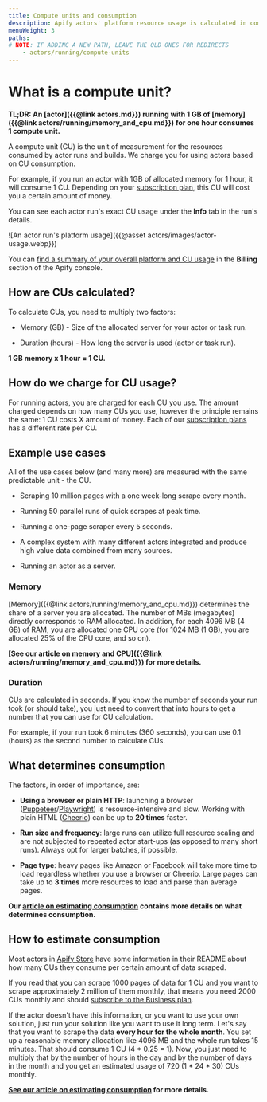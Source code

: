 ```yaml
---
title: Compute units and consumption
description: Apify actors' platform resource usage is calculated in compute units. Find out what they are, how they work, and how you are charged for running actors.
menuWeight: 3
paths:
# NOTE: IF ADDING A NEW PATH, LEAVE THE OLD ONES FOR REDIRECTS
    - actors/running/compute-units
---
```


# What is a compute unit?

**TL;DR: An [actor]({{@link actors.md}}) running with 1 GB of [memory]({{@link actors/running/memory_and_cpu.md}}) for one hour consumes 1 compute unit.**

A compute unit (CU) is the unit of measurement for the resources consumed by actor runs and builds. We charge you for using actors based on CU consumption.

For example, if you run an actor with 1GB of allocated memory for 1 hour, it will consume 1 CU. Depending on your [subscription plan](https://apify.com/pricing/actors#how-does-the-platform-pricing-work), this CU will cost you a certain amount of money.

You can see each actor run's exact CU usage under the **Info** tab in the run's details.

![An actor run's platform usage]({{@asset actors/images/actor-usage.webp}})

You can [find a summary of your overall platform and CU usage](https://console.apify.com/billing-new) in the **Billing** section of the Apify console.

## How are CUs calculated?

To calculate CUs, you need to multiply two factors:

- Memory (GB) - Size of the allocated server for your actor or task run.

- Duration (hours) - How long the server is used (actor or task run).

**1 GB memory x 1 hour = 1 CU.**

## How do we charge for CU usage?

For running actors, you are charged for each CU you use. The amount charged depends on how many CUs you use, however the principle remains the same: 1 CU costs X amount of money. Each of our [subscription plans](https://apify.com/pricing/actors#how-does-the-platform-pricing-work) has a different rate per CU.

## Example use cases

All of the use cases below (and many more) are measured with the same predictable unit - the CU.

- Scraping 10 million pages with a one week-long scrape every month.

- Running 50 parallel runs of quick scrapes at peak time.

- Running a one-page scraper every 5 seconds.

- A complex system with many different actors integrated and produce high value data combined from many sources.

- Running an actor as a server.

### Memory

[Memory]({{@link actors/running/memory_and_cpu.md}}) determines the share of a server you are allocated. The number of MBs (megabytes) directly corresponds to RAM allocated. In addition, for each 4096 MB (4 GB) of RAM, you are allocated one CPU core (for 1024 MB (1 GB), you are allocated 25% of the CPU core, and so on).

**[See our article on memory and CPU]({{@link actors/running/memory_and_cpu.md}}) for more details.**

### Duration

CUs are calculated in seconds. If you know the number of seconds your run took (or should take), you just need to convert that into hours to get a number that you can use for CU calculation.

For example, if your run took 6 minutes (360 seconds), you can use 0.1 (hours) as the second number to calculate CUs.

## What determines consumption

The factors, in order of importance, are:

- **Using a browser or plain HTTP**: launching a browser ([Puppeteer](https://pptr.dev/)/[Playwright](https://playwright.dev/)) is resource-intensive and slow. Working with plain HTML ([Cheerio](https://cheerio.js.org/)) can be up to **20 times** faster.

- **Run size and frequency**: large runs can utilize full resource scaling and are not subjected to repeated actor start-ups (as opposed to many short runs). Always opt for larger batches, if possible.

- **Page type**: heavy pages like Amazon or Facebook will take more time to load regardless whether you use a browser or Cheerio. Large pages can take up to **3 times** more resources to load and parse than average pages.

**Our [article on estimating consumption](https://help.apify.com/en/articles/3470975-how-to-estimate-compute-unit-usage-for-your-project) contains more details on what determines consumption.**

## How to estimate consumption

Most actors in [Apify Store](https://apify.com/store) have some information in their README about how many CUs they consume per certain amount of data scraped.

If you read that you can scrape 1000 pages of data for 1 CU and you want to scrape approximately 2 million of them monthly, that means you need 2000 CUs monthly and should [subscribe to the Business plan](https://console.apify.com/billing-new#/subscription).

If the actor doesn't have this information, or you want to use your own solution, just run your solution like you want to use it long term. Let's say that you want to scrape the data **every hour for the whole month**. You set up a reasonable memory allocation like 4096 MB and the whole run takes 15 minutes. That should consume 1 CU (4 * 0.25 = 1). Now, you just need to multiply that by the number of hours in the day and by the number of days in the month and you get an estimated usage of 720 (1 * 24 * 30) CUs monthly.

**[See our article on estimating consumption](https://help.apify.com/en/articles/3470975-how-to-estimate-compute-unit-usage-for-your-project) for more details.**
